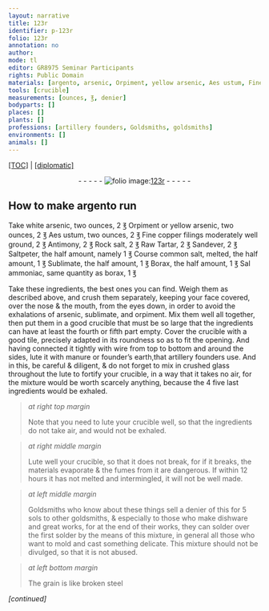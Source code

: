 ```yaml
---
layout: narrative
title: 123r
identifier: p-123r
folio: 123r
annotation: no
author:
mode: tl
editor: GR8975 Seminar Participants
rights: Public Domain
materials: [argento, arsenic, Orpiment, yellow arsenic, Aes ustum, Fine copper filings, Antimony, Rock salt, Tartar, Sandever, Saltpeter, salt, Sublimate, Borax, Sal ammoniac, borax, sublimate, orpiment, manure, founder’s earth, crushed glass, steel]
tools: [crucible]
measurements: [ounces, ℥, denier]
bodyparts: []
places: []
plants: []
professions: [artillery founders, Goldsmiths, goldsmiths]
environments: []
animals: []
---
```


<p><a href="{{ site.baseurl }}/translation/">[TOC]</a> | <a href="{{ site.baseurl }}/_texts/p-123r_tc.md/">[diplomatic]</a></p><div class="folio" align="center">- - - - - <a href="http://gallica.bnf.fr/ark:/12148/btv1b10500001g/f251.item.r=" target="_blank"><img src="https://cu-mkp.github.io/2017-workshop-edition/assets/photo-icon.png" alt="folio image: " style="display:inline-block; margin-bottom:-3px;"/>123r</a> - - - - - </div>  
  

##  How to make <span class="m">argento</span> run 

 
Take white <span class="m">arsenic</span>, two <span class="ms">ounces</span>, 2 <span class="ms">℥</span> <span class="m">Orpiment</span> or <span class="m">yellow arsenic</span>, two <span class="ms">ounces</span>, 2 <span class="ms">℥</span> <span class="m">Aes ustum</span>, two <span class="ms">ounces</span>, 2 <span class="ms">℥</span> <span class="m">Fine copper filings</span> moderately well ground, 2 <span class="ms">℥</span> <span class="m">Antimony</span>, 2 <span class="ms">℥</span> <span class="m">Rock salt</span>, 2 <span class="ms">℥</span> Raw <span class="m">Tartar</span>, 2 <span class="ms">℥</span> <span class="m">Sandever</span>, 2 <span class="ms">℥</span> <span class="m">Saltpeter</span>, the half amount, namely 1 <span class="ms">℥</span> Course common <span class="m">salt</span>, melted, the half amount, 1 <span class="ms">℥</span> <span class="m">Sublimate</span>, the half amount, 1 <span class="ms">℥</span> <span class="m">Borax</span>, the half amount, 1 <span class="ms">℥</span> <span class="m">Sal ammoniac</span>, same quantity as <span class="m">borax</span>, 1 <span class="ms">℥</span>
 
Take these ingredients, the best ones you can find. Weigh them as described above, and crush them separately, keeping your face covered, over the nose & the mouth, from the eyes down, in order to avoid the exhalations of <span class="m">arsenic</span>, <span class="m">sublimate</span>, and <span class="m">orpiment</span>. Mix them well all together, then put them in a good crucible that must be so large that the ingredients can have at least the fourth or fifth part empty. Cover the crucible with a good tile, precisely adapted in its roundness so as to fit the opening. And having connected it tightly with wire from top to bottom and around the sides, lute it with <span class="m">manure</span> or <span class="m">founder’s earth</span>,that <span class="pro">artillery founders</span> use. And in this, be careful & diligent, & do not forget to mix in <span class="m">crushed glass</span> throughout the lute to fortify your crucible, in a way that it takes no air, for the mixture would be worth scarcely anything, because the <span class="del">4</span> <span class="add">five</span> last ingredients would be exhaled. 
 
> *at right top margin*
> 
> 
>   Note that you need to lute your <span class="tl">crucible</span> well, so that the ingredients do not take air, and would not be exhaled.
 
> *at right middle margin*
> 
> 
>   Lute well your <span class="tl">crucible</span>, so that it does not break, for if it breaks, the materials evaporate & the fumes from it are dangerous. If within 12 hours it has not melted and intermingled, it will not be well made. 
 
> *at left middle margin*
> 
> 
>   <span class="pro">Goldsmiths</span> who know about these things sell a <span class="ms">denier</span> of this for 5 <span class="cn">sols</span> to other <span class="pro">goldsmiths</span>, & especially to those who make dishware and great works, for at the end of their works, they can solder over the first solder by the means of this mixture, in general all those who want to mold and cast something delicate. This mixture should not be divulged, so that it is not abused.
 
> *at left bottom margin*
> 
> 
>   The grain is like broken <span class="m">steel</span> 
 
*[continued]*
 
